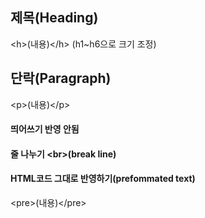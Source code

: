 ## 제목(Heading)
&lt;h&gt;(내용)&lt;/h&gt; (h1~h6으로 크기 조정)

## 단락(Paragraph)
&lt;p&gt;(내용)&lt;/p&gt;
#### 띄어쓰기 반영 안됨
#### 줄 나누기 &lt;br&gt;(break line)
#### HTML코드 그대로 반영하기(prefommated text)
&lt;pre&gt;(내용)&lt;/pre&gt;
